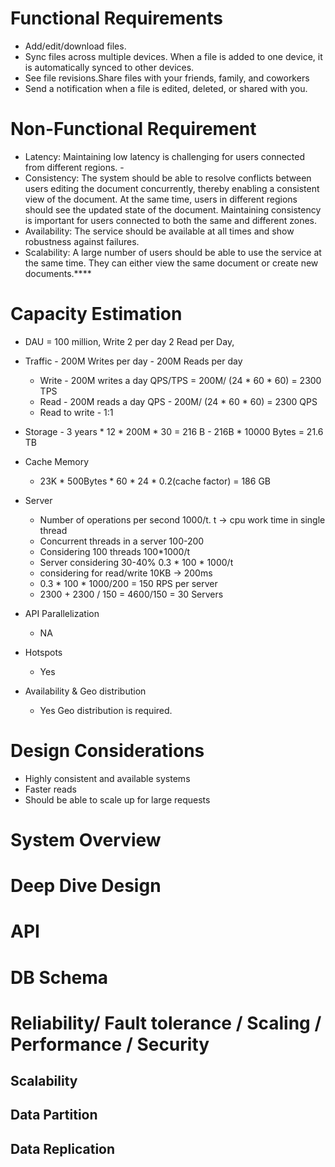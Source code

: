 # Functional Requirements
- Add/edit/download files. 
- Sync files across multiple devices. When a file is added to one device, it is automatically synced to other devices.
- See file revisions.Share files with your friends, family, and coworkers
- Send a notification when a file is edited, deleted, or shared with you.

# Non-Functional Requirement
- Latency: Maintaining low latency is challenging for users connected from different regions. - 
- Consistency: The system should be able to resolve conflicts between users editing the document concurrently, thereby enabling a consistent view of the document. At the same time, users in different regions should see the updated state of the document. Maintaining consistency is important for users connected to both the same and different zones.
- Availability: The service should be available at all times and show robustness against failures.
- Scalability: A large number of users should be able to use the service at the same time. They can either view the same document or create new documents.****

# Capacity Estimation

- DAU = 100 million, Write 2 per day 2 Read per Day, 

- Traffic  - 200M Writes per day - 200M Reads per day
    - Write - 200M writes a day QPS/TPS = 200M/ (24 * 60 * 60)  = 2300 TPS
    - Read - 200M reads a day QPS - 200M/ (24 * 60 * 60) = 2300 QPS
    - Read to write - 1:1
- Storage
      - 3 years * 12 * 200M * 30 = 216 B
      - 216B * 10000 Bytes  = 21.6 TB
- Cache Memory
    - 23K * 500Bytes * 60 * 24 * 0.2(cache factor) = 186 GB
- Server
    - Number of operations per second 1000/t. t -> cpu work time in single thread
    - Concurrent threads in a server 100-200
    - Considering 100 threads 100*1000/t
    - Server considering 30-40%  0.3 * 100 * 1000/t
    - considering for read/write 10KB -> 200ms
    - 0.3 * 100 * 1000/200 = 150 RPS per server
    - 2300 + 2300 / 150 = 4600/150 = 30 Servers
  
- API Parallelization 
  - NA
- Hotspots
  - Yes 
- Availability & Geo distribution
  - Yes Geo distribution is required.

# Design Considerations
- Highly consistent and available systems
- Faster reads
- Should be able to scale up for large requests

# System Overview

# Deep Dive Design

# API




# DB Schema



# Reliability/ Fault tolerance / Scaling / Performance / Security

## Scalability

## Data Partition

## Data Replication
